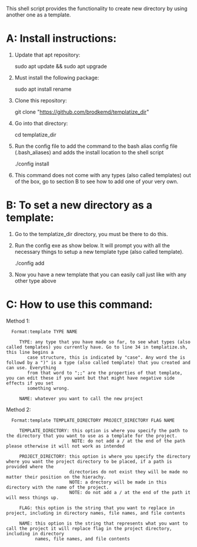 This shell script provides the functionality to create new directory by using another one as a template.

#  A: Install instructions:
   
   1) Update that apt repository:
   
      sudo apt update && sudo apt upgrade

   2) Must install the following package:
      
      sudo apt install rename

   3) Clone this repository:
   
      git clone "https://github.com/brodkemd/templatize_dir"
      
   4) Go into that directory:
      
      cd templatize_dir

   4) Run the config file to add the command to the bash alias config file (.bash_aliases) and adds the install location to the shell script
      
      ./config install
      
   5) This command does not come with any types (also called templates) out of the box, go to section B to see how to add one of your very own.


# B: To set a new directory as a template:

   1) Go to the templatize_dir directory, you must be there to do this.
   
   2) Run the config exe as show below. It will prompt you with all the necessary things to setup a new template type (also called template). 
      
      ./config add
   
   3) Now you have a new template that you can easily call just like with any other type above


# C: How to use this command:
   
   Method 1:
      
      Format:template TYPE NAME

         TYPE: any type that you have made so far, to see what types (also called templates) you currently have. Go to line 34 in templatize.sh, this line begins a 
            case structure, this is indicated by "case". Any word the is followd by a ")" is a type (also called template) that you created and can use. Everything 
            from that word to ";;" are the properties of that template, you can edit these if you want but that might have negative side effects if you set 
            something wrong.

         NAME: whatever you want to call the new project
         
      

   Method 2:
      
      Format:template TEMPLATE_DIRECTORY PROJECT_DIRECTORY FLAG NAME

         TEMPLATE_DIRECTORY: this option is where you specify the path to the directory that you want to use as a template for the project.
                             NOTE: do not add a / at the end of the path please otherwise it will not work as intended

         PROJECT_DIRECTORY: this option is where you specify the directory where you want the project directory to be placed, if a path is provided where the
                            directories do not exist they will be made no matter their position on the hierachy.
                            NOTE: a drectory will be made in this directory with the name of the project.
                            NOTE: do not add a / at the end of the path it will mess things up.

         FLAG: this option is the string that you want to replace in project, including in directory names, file names, and file contents

         NAME: this option is the string that represents what you want to call the project it will replace flag in the project directory, including in directory 
               names, file names, and file contents 

